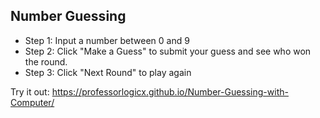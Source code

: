 ## Number Guessing

- Step 1: Input a number between 0 and 9
- Step 2: Click "Make a Guess" to submit your guess and see who won the round.
- Step 3: Click "Next Round" to play again

Try it out: 
https://professorlogicx.github.io/Number-Guessing-with-Computer/
